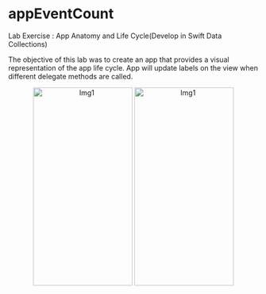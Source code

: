 # appEventCount
Lab Exercise : App Anatomy and Life Cycle(Develop in Swift Data Collections)

The objective of this lab was to create an app that provides a visual representation of the app life cycle. App will update labels on the view when different delegate methods are called.

<p align="center">
  <img width="200" height = "400" alt="Img1" src="https://user-images.githubusercontent.com/90863360/212407727-bd8dc283-f05c-49f1-be17-08d837716431.png">
  
  <img width="200" height = "400" alt="Img1" src="https://user-images.githubusercontent.com/90863360/212407879-026c33f9-212e-49fd-9454-4d39a17d2254.png">

</p>
